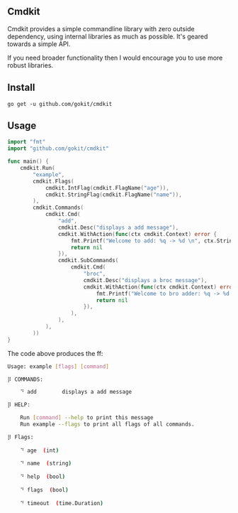 Cmdkit
--------------
Cmdkit provides a simple commandline library with zero outside dependency, using 
internal libraries as much as possible. It's geared towards a simple API.

If you need broader functionality then I would encourage you to use more robust libraries.

## Install

```
go get -u github.com/gokit/cmdkit
```


## Usage

```go
import "fmt"
import "github.com/gokit/cmdkit"

func main() {
	cmdkit.Run(
		"example", 
		cmdkit.Flags(
			cmdkit.IntFlag(cmdkit.FlagName("age")),
			cmdkit.StringFlag(cmdkit.FlagName("name")),
		), 
		cmdkit.Commands(
			cmdkit.Cmd(
				"add",
				cmdkit.Desc("displays a add message"),
				cmdkit.WithAction(func(ctx cmdkit.Context) error {
					fmt.Printf("Welcome to add: %q -> %d \n", ctx.String("name"), ctx.Int("age"))
					return nil
				}),
				cmdkit.SubCommands(
					cmdkit.Cmd(
						"broc",
						cmdkit.Desc("displays a broc message"),
						cmdkit.WithAction(func(ctx cmdkit.Context) error {
							fmt.Printf("Welcome to bro adder: %q -> %d \n", ctx.String("name"), ctx.Int("age"))
							return nil
						}),
					),
				),
			),
		))
}
```

The code above produces the ff:

````bash
Usage: example [flags] [command] 

⡿ COMMANDS:

	⠙ add        displays a add message

⡿ HELP:

	Run [command] --help to print this message
	Run example --flags to print all flags of all commands.

⡿ Flags:
	
	⠙ age  (int)          
	
	⠙ name  (string)          
	
	⠙ help  (bool)          
	
	⠙ flags  (bool)          
	
	⠙ timeout  (time.Duration)          
	
````